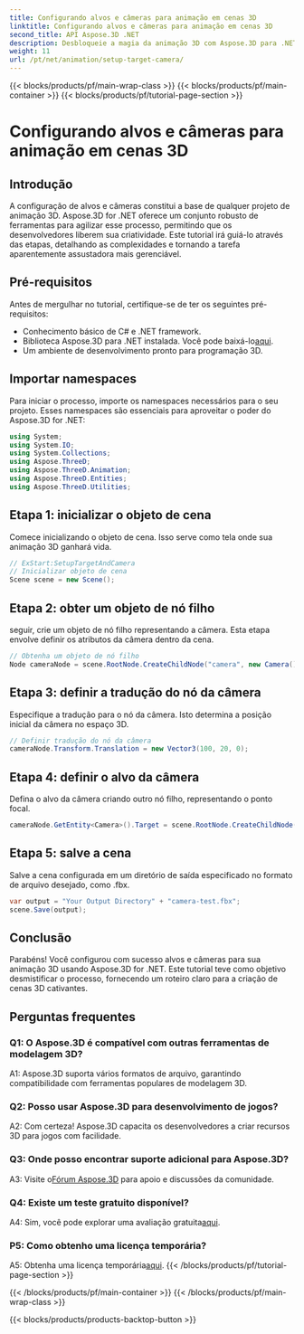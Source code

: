 ```yaml
---
title: Configurando alvos e câmeras para animação em cenas 3D
linktitle: Configurando alvos e câmeras para animação em cenas 3D
second_title: API Aspose.3D .NET
description: Desbloqueie a magia da animação 3D com Aspose.3D para .NET. Configure alvos e câmeras sem esforço usando este tutorial abrangente.
weight: 11
url: /pt/net/animation/setup-target-camera/
---
```


{{< blocks/products/pf/main-wrap-class >}}
{{< blocks/products/pf/main-container >}}
{{< blocks/products/pf/tutorial-page-section >}}

# Configurando alvos e câmeras para animação em cenas 3D

## Introdução

A configuração de alvos e câmeras constitui a base de qualquer projeto de animação 3D. Aspose.3D for .NET oferece um conjunto robusto de ferramentas para agilizar esse processo, permitindo que os desenvolvedores liberem sua criatividade. Este tutorial irá guiá-lo através das etapas, detalhando as complexidades e tornando a tarefa aparentemente assustadora mais gerenciável.

## Pré-requisitos

Antes de mergulhar no tutorial, certifique-se de ter os seguintes pré-requisitos:

- Conhecimento básico de C# e .NET framework.
-  Biblioteca Aspose.3D para .NET instalada. Você pode baixá-lo[aqui](https://releases.aspose.com/3d/net/).
- Um ambiente de desenvolvimento pronto para programação 3D.

## Importar namespaces

Para iniciar o processo, importe os namespaces necessários para o seu projeto. Esses namespaces são essenciais para aproveitar o poder do Aspose.3D for .NET:

```csharp
using System;
using System.IO;
using System.Collections;
using Aspose.ThreeD;
using Aspose.ThreeD.Animation;
using Aspose.ThreeD.Entities;
using Aspose.ThreeD.Utilities;
```

## Etapa 1: inicializar o objeto de cena

Comece inicializando o objeto de cena. Isso serve como tela onde sua animação 3D ganhará vida.

```csharp
// ExStart:SetupTargetAndCamera
// Inicializar objeto de cena
Scene scene = new Scene();
```

## Etapa 2: obter um objeto de nó filho

seguir, crie um objeto de nó filho representando a câmera. Esta etapa envolve definir os atributos da câmera dentro da cena.

```csharp
// Obtenha um objeto de nó filho
Node cameraNode = scene.RootNode.CreateChildNode("camera", new Camera());
```

## Etapa 3: definir a tradução do nó da câmera

Especifique a tradução para o nó da câmera. Isto determina a posição inicial da câmera no espaço 3D.

```csharp
// Definir tradução do nó da câmera
cameraNode.Transform.Translation = new Vector3(100, 20, 0);
```

## Etapa 4: definir o alvo da câmera

Defina o alvo da câmera criando outro nó filho, representando o ponto focal.

```csharp
cameraNode.GetEntity<Camera>().Target = scene.RootNode.CreateChildNode("target");
```

## Etapa 5: salve a cena

Salve a cena configurada em um diretório de saída especificado no formato de arquivo desejado, como .fbx.

```csharp
var output = "Your Output Directory" + "camera-test.fbx";
scene.Save(output);
```

## Conclusão

Parabéns! Você configurou com sucesso alvos e câmeras para sua animação 3D usando Aspose.3D for .NET. Este tutorial teve como objetivo desmistificar o processo, fornecendo um roteiro claro para a criação de cenas 3D cativantes.

## Perguntas frequentes

### Q1: O Aspose.3D é compatível com outras ferramentas de modelagem 3D?

A1: Aspose.3D suporta vários formatos de arquivo, garantindo compatibilidade com ferramentas populares de modelagem 3D.

### Q2: Posso usar Aspose.3D para desenvolvimento de jogos?

A2: Com certeza! Aspose.3D capacita os desenvolvedores a criar recursos 3D para jogos com facilidade.

### Q3: Onde posso encontrar suporte adicional para Aspose.3D?

 A3: Visite o[Fórum Aspose.3D](https://forum.aspose.com/c/3d/18) para apoio e discussões da comunidade.

### Q4: Existe um teste gratuito disponível?

A4: Sim, você pode explorar uma avaliação gratuita[aqui](https://releases.aspose.com/).

### P5: Como obtenho uma licença temporária?

 A5: Obtenha uma licença temporária[aqui](https://purchase.aspose.com/temporary-license/).
{{< /blocks/products/pf/tutorial-page-section >}}

{{< /blocks/products/pf/main-container >}}
{{< /blocks/products/pf/main-wrap-class >}}

{{< blocks/products/products-backtop-button >}}
